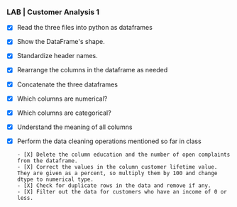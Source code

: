 ### LAB | Customer Analysis 1

- [X] Read the three files into python as dataframes

- [X] Show the DataFrame's shape.

- [X] Standardize header names.

- [X] Rearrange the columns in the dataframe as needed

- [X] Concatenate the three dataframes

- [X] Which columns are numerical?

- [X] Which columns are categorical?

- [X] Understand the meaning of all columns

- [X] Perform the data cleaning operations mentioned so far in class

      - [X] Delete the column education and the number of open complaints from the dataframe.
      - [X] Correct the values in the column customer lifetime value. They are given as a percent, so multiply them by 100 and change dtype to numerical type.
      - [X] Check for duplicate rows in the data and remove if any.
      - [X] Filter out the data for customers who have an income of 0 or less.
